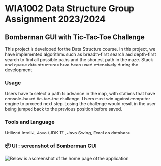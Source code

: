 # WIA1002 Data Structure Group Assignment 2023/2024 
## Bomberman GUI with Tic-Tac-Toe Challenge
This project is developed for the Data Structure course. In this project, we have implemented algorithms such as breadth-first search and depth-first search to find all possible paths and the shortest path in the maze. Stack and queue data structures have been used extensively during the development.

### Usage
Users have to select a path to advance in the map, with stations that have console-based tic-tac-toe challenge. Users must win against computer engine to proceed next step. Losing the challenge would result in the user being jumped back to the previous position before saved.

### Tools and Language
Utilized IntelliJ, Java (JDK 17), Java Swing, Excel as database
  
### 📦 UI  : screenshot of Bomberman GUI 
![Below is a screenshot of the home page of the application.
](https://github.com/JordenBong/Suzuki-Game/blob/main/gui.png)
